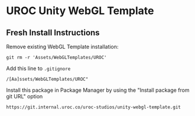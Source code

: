 # UROC Unity WebGL Template

## Fresh Install Instructions
Remove existing WebGL Template installation:
```shell
git rm -r 'Assets/WebGLTemplates/UROC'
```

Add this line to `.gitignore`
```gitignore
/[Aa]ssets/WebGLTemplates/UROC"
```

Install this package in Package Manager by using the "Install package from git URL" option

```
https://git.internal.uroc.co/uroc-studios/unity-webgl-template.git
```